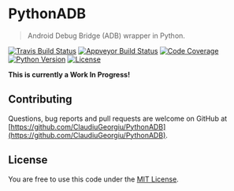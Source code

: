 # PythonADB

> Android Debug Bridge (ADB) wrapper in Python.

[![Travis Build Status](https://travis-ci.com/ClaudiuGeorgiu/PythonADB.svg)](https://travis-ci.com/ClaudiuGeorgiu/PythonADB)
[![Appveyor Build Status](https://ci.appveyor.com/api/projects/status/so1a8q0bxouym4vr?svg=true
)](https://ci.appveyor.com/project/ClaudiuGeorgiu/pythonadb)
[![Code Coverage](https://codecov.io/gh/ClaudiuGeorgiu/PythonADB/badge.svg)](https://codecov.io/gh/ClaudiuGeorgiu/PythonADB)
[![Python Version](http://img.shields.io/badge/Python-3.6-green.svg)](https://www.python.org/downloads/release/python-368/)
[![License](https://img.shields.io/badge/license-MIT-blue.svg)](https://github.com/ClaudiuGeorgiu/PythonADB/blob/master/LICENSE)



**This is currently a Work In Progress!**



## Contributing

Questions, bug reports and pull requests are welcome on GitHub at [https://github.com/ClaudiuGeorgiu/PythonADB](https://github.com/ClaudiuGeorgiu/PythonADB).



## License

You are free to use this code under the [MIT License](https://github.com/ClaudiuGeorgiu/PythonADB/blob/master/LICENSE).
